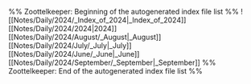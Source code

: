 %% Zoottelkeeper: Beginning of the autogenerated index file list  %%
 ![[Notes/Daily/2024/_Index_of_2024|_Index_of_2024]]
 [[Notes/Daily/2024/2024|2024]]
 [[Notes/Daily/2024/August/_August|_August]]
 [[Notes/Daily/2024/July/_July|_July]]
 [[Notes/Daily/2024/June/_June|_June]]
 [[Notes/Daily/2024/September/_September|_September]]
%% Zoottelkeeper: End of the autogenerated index file list  %%
